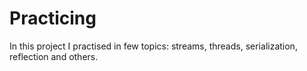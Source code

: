 # Practicing
In this project I practised in few topics: streams, threads, serialization, reflection and others.
